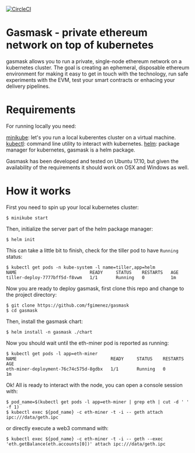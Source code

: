 [![CircleCI](https://circleci.com/gh/fgimenez/gasmask.svg?style=svg)](https://circleci.com/gh/fgimenez/gasmask)

# Gasmask - private ethereum network on top of kubernetes

gasmask allows you to run a private, single-node ethereum network on a kubernetes
cluster. The goal is creating an ephemeral, disposable ethereum environment for
making it easy to get in touch with the technology, run safe experiments with the
EVM, test  your smart contracts or enhacing your delivery pipelines.

# Requirements

For running locally you need:

[minikube][minikube]: let's you run a local kuberentes cluster on a virtual machine.
[kubectl][kubectl]: command line utility to interact with kubernetes.
[helm][helm]: package manager for kubernetes, gasmask is a helm package.

[minikube]: https://github.com/kubernetes/minikube
[kubectl]: https://kubernetes.io/docs/tasks/tools/install-kubectl/
[helm]: https://github.com/kubernetes/helm

Gasmask has been developed and tested on Ubuntu 17.10, but given the availability of
the requirements it should work on OSX and Windows as well.

# How it works

First you need to spin up your local kubernetes cluster:

```
$ minikube start
```
Then, initialize the server part of the helm package manager:
```
$ helm init
```
This can take a little bit to finish, check for the tiller pod to have `Running`
status:
```
$ kubectl get pods -n kube-system -l name=tiller,app=helm
NAME                            READY     STATUS    RESTARTS   AGE
tiller-deploy-7777bff5d-f8vwm   1/1       Running   0          1m
```
Now you are ready to deploy gasmask, first clone this repo and change to the project
directory:
```
$ git clone https://github.com/fgimenez/gasmask
$ cd gasmask
```
Then, install the gasmask chart:
```
$ helm install -n gasmask ./chart
```
Now you should wait until the eth-miner pod is reported as running:
```
$ kubectl get pods -l app=eth-miner
NAME                                    READY     STATUS    RESTARTS   AGE
eth-miner-deployment-76c74c575d-8gdbx   1/1       Running   0          1m
```
Ok! All is ready to interact with the node, you can open a console session with:
```
$ pod_name=$(kubectl get pods -l app=eth-miner | grep eth | cut -d ' ' -f 1)
$ kubectl exec ${pod_name} -c eth-miner -t -i -- geth attach ipc:///data/geth.ipc
```
or directly execute a web3 command with:
```
$ kubectl exec ${pod_name} -c eth-miner -t -i -- geth --exec 'eth.getBalance(eth.accounts[0])' attach ipc:///data/geth.ipc
```
